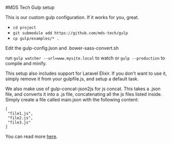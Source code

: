 #MDS Tech Gulp setup

This is our custom gulp configuration. If it works for you, great.

* `cd project`
* `git submodule add https://github.com/mds-tech/gulp`
* `cp gulp/examples/* .`

Edit the gulp-config.json and .bower-sass-convert.sh

run `gulp watcher --url=www.mysite.local` to watch or `gulp --production` to compile and minify.

This setup also includes support for Laravel Elixir. If you don't want to use it, simply remove it from your gulpfile.js, and setup a default task.

We also make use of gulp-concat-json2js for js concat. This takes a .json file, and converts it into a .js file, concatenating all the js files listed inside. Simply create a file called main.json with the following content:
 ```
 [
  "file1.js",
  "file2.js",
  "file3.js"
 ]
 ```
 You can read more [here](https://www.npmjs.com/package/gulp-concat-json2js).
